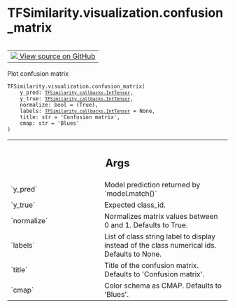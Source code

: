 # TFSimilarity.visualization.confusion_matrix
<!-- Insert buttons and diff -->
<table class="tfo-notebook-buttons tfo-api nocontent" align="left">
<td>
  <a target="_blank" href="https://github.com/tensorflow/similarity/blob/main/tensorflow_similarity/visualization/confusion_matrix.py#L8-L63">
    <img src="https://www.tensorflow.org/images/GitHub-Mark-32px.png" />
    View source on GitHub
  </a>
</td>
</table>

Plot confusion matrix
<pre class="devsite-click-to-copy prettyprint lang-py tfo-signature-link">
<code>TFSimilarity.visualization.confusion_matrix(
    y_pred: <a href="../../TFSimilarity/callbacks/IntTensor.md"><code>TFSimilarity.callbacks.IntTensor</code></a>,
    y_true: <a href="../../TFSimilarity/callbacks/IntTensor.md"><code>TFSimilarity.callbacks.IntTensor</code></a>,
    normalize: bool = (True),
    labels: <a href="../../TFSimilarity/callbacks/IntTensor.md"><code>TFSimilarity.callbacks.IntTensor</code></a> = None,
    title: str = &#x27;Confusion matrix&#x27;,
    cmap: str = &#x27;Blues&#x27;
)
</code></pre>

<!-- Placeholder for "Used in" -->

<!-- Tabular view -->
 <table class="responsive fixed orange">
<colgroup><col width="214px"><col></colgroup>
<tr><th colspan="2"><h2 class="add-link">Args</h2></th></tr>
<tr>
<td>
`y_pred`
</td>
<td>
Model prediction returned by `model.match()`
</td>
</tr><tr>
<td>
`y_true`
</td>
<td>
Expected class_id.
</td>
</tr><tr>
<td>
`normalize`
</td>
<td>
Normalizes matrix values between 0 and 1.
Defaults to True.
</td>
</tr><tr>
<td>
`labels`
</td>
<td>
List of class string label to display instead of the class
numerical ids. Defaults to None.
</td>
</tr><tr>
<td>
`title`
</td>
<td>
Title of the confusion matrix. Defaults to 'Confusion matrix'.
</td>
</tr><tr>
<td>
`cmap`
</td>
<td>
Color schema as CMAP. Defaults to 'Blues'.
</td>
</tr>
</table>
